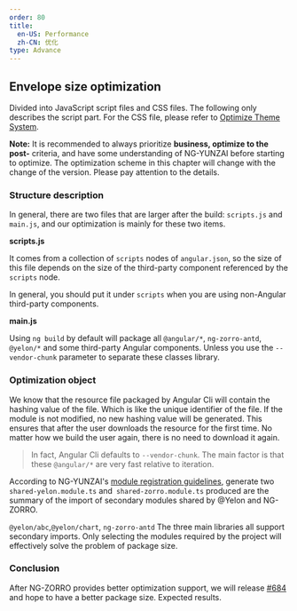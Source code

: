 ```yaml
---
order: 80
title:
  en-US: Performance
  zh-CN: 优化
type: Advance
---
```


## Envelope size optimization

Divided into JavaScript script files and CSS files. The following only describes the script part. For the CSS file, please refer to [Optimize Theme System](/theme/performance).

**Note:** It is recommended to always prioritize **business, optimize to the post-** criteria, and have some understanding of NG-YUNZAI before starting to optimize. The optimization scheme in this chapter will change with the change of the version. Please pay attention to the details.

### Structure description

In general, there are two files that are larger after the build: `scripts.js` and `main.js`, and our optimization is mainly for these two items.

**scripts.js**

It comes from a collection of `scripts` nodes of `angular.json`, so the size of this file depends on the size of the third-party component referenced by the `scripts` node.

In general, you should put it under `scripts` when you are using non-Angular third-party components.

**main.js**

Using `ng build` by default will package all `@angular/*`, `ng-zorro-antd`, `@yelon/*` and some third-party Angular components. Unless you use the `--vendor-chunk` parameter to separate these classes library.

### Optimization object

We know that the resource file packaged by Angular Cli will contain the hashing value of the file. Which is like the unique identifier of the file. If the module is not modified, no new hashing value will be generated. This ensures that after the user downloads the resource for the first time. No matter how we build the user again, there is no need to download it again.

> In fact, Angular Cli defaults to `--vendor-chunk`. The main factor is that these `@angular/*` are very fast relative to iteration.

According to NG-YUNZAI's [module registration guidelines](/docs/module), generate two `shared-yelon.module.ts` and` shared-zorro.module.ts` produced are the summary of the import of secondary modules shared by @Yelon and NG-ZORRO.

`@yelon/abc`,`@yelon/chart`, `ng-zorro-antd` The three main libraries all support secondary imports. Only selecting the modules required by the project will effectively solve the problem of package size.

### Conclusion

After NG-ZORRO provides better optimization support, we will release [#684](https://github.com/hbyunzai/ng-yunzai/pull/684) and hope to have a better package size. Expected results.
